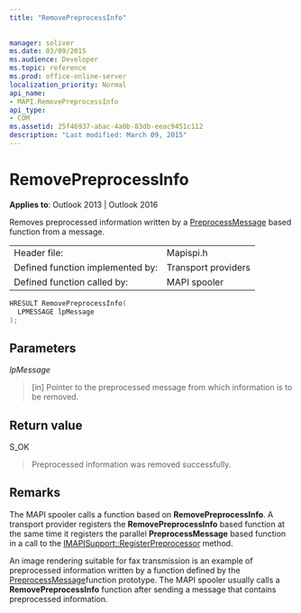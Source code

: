 ```yaml
---
title: "RemovePreprocessInfo"
 
 
manager: soliver
ms.date: 03/09/2015
ms.audience: Developer
ms.topic: reference
ms.prod: office-online-server
localization_priority: Normal
api_name:
- MAPI.RemovePreprocessInfo
api_type:
- COM
ms.assetid: 25f46937-abac-4a0b-83db-eeac9451c112
description: "Last modified: March 09, 2015"
---
```


# RemovePreprocessInfo

  
  
**Applies to**: Outlook 2013 | Outlook 2016 
  
Removes preprocessed information written by a [PreprocessMessage](preprocessmessage.md) based function from a message. 
  
|||
|:-----|:-----|
|Header file:  <br/> |Mapispi.h  <br/> |
|Defined function implemented by:  <br/> |Transport providers  <br/> |
|Defined function called by:  <br/> |MAPI spooler  <br/> |
   
```cpp
HRESULT RemovePreprocessInfo(
  LPMESSAGE lpMessage
);
```

## Parameters

 _lpMessage_
  
> [in] Pointer to the preprocessed message from which information is to be removed.
    
## Return value

S_OK
  
> Preprocessed information was removed successfully.
    
## Remarks

The MAPI spooler calls a function based on **RemovePreprocessInfo**. A transport provider registers the **RemovePreprocessInfo** based function at the same time it registers the parallel **PreprocessMessage** based function in a call to the [IMAPISupport::RegisterPreprocessor](imapisupport-registerpreprocessor.md) method. 
  
An image rendering suitable for fax transmission is an example of preprocessed information written by a function defined by the [PreprocessMessage](preprocessmessage.md)function prototype. The MAPI spooler usually calls a **RemovePreprocessInfo** function after sending a message that contains preprocessed information. 
  

